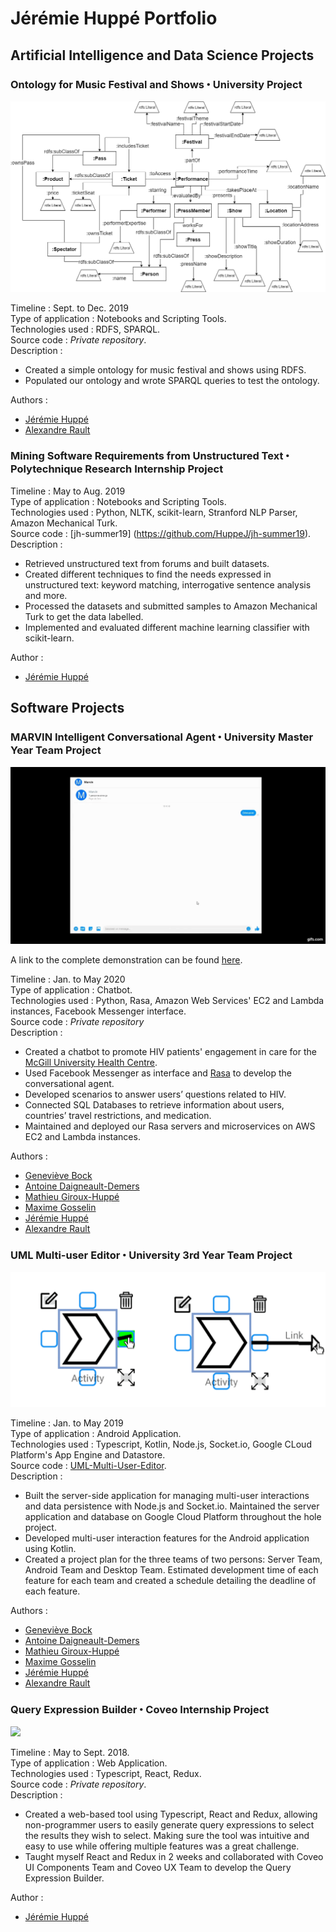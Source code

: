 # Jérémie Huppé Portfolio

## Artificial Intelligence and Data Science Projects

### Ontology for Music Festival and Shows ꞏ University Project                    

![](images/ontology.png)

Timeline : Sept. to Dec. 2019 <br/>
Type of application : Notebooks and Scripting Tools. <br/>
Technologies used : RDFS, SPARQL. <br/>
Source code : _Private repository_. <br/>
Description :

- Created a simple ontology for music festival and shows using RDFS.
- Populated our ontology and wrote SPARQL queries to test the ontology. 

Authors : 

- [Jérémie Huppé](https://github.com/HuppeJ)
- [Alexandre Rault](https://github.com/AlexandreRault)


### Mining Software Requirements from Unstructured Text ꞏ Polytechnique Research Internship Project 

Timeline : May to Aug. 2019 <br/>
Type of application : Notebooks and Scripting Tools. <br/>
Technologies used : Python, NLTK, scikit-learn, Stranford NLP Parser, Amazon Mechanical Turk. <br/>
Source code : [jh-summer19] (https://github.com/HuppeJ/jh-summer19). <br/>
Description :


-	Retrieved unstructured text from forums and built datasets. 
-	Created different techniques to find the needs expressed in unstructured text: keyword matching, interrogative sentence analysis and more.
-	Processed the datasets and submitted samples to Amazon Mechanical Turk to get the data labelled.
-	Implemented and evaluated different machine learning classifier with scikit-learn. 

Author : 

- [Jérémie Huppé](https://github.com/HuppeJ)


## Software Projects

### MARVIN Intelligent Conversational Agent ꞏ University Master Year Team Project

![](images/marvin.gif)

A link to the complete demonstration can be found [here](https://www.youtube.com/watch?v=77pF1pDdl1Q&feature=emb_logo).

Timeline : Jan. to May 2020 <br/>
Type of application : Chatbot. <br/>
Technologies used : Python, Rasa, Amazon Web Services' EC2 and Lambda instances, Facebook Messenger interface. <br/>
Source code : _Private repository_ <br/>
Description :

-	Created a chatbot to promote HIV patients' engagement in care for the [McGill University Health Centre](https://muhc.ca/).
-	Used Facebook Messenger as interface and [Rasa](https://rasa.com/) to develop the conversational agent.
-	Developed scenarios to answer users’ questions related to HIV.
-	Connected SQL Databases to retrieve information about users, countries’ travel restrictions, and medication.
-	Maintained and deployed our Rasa servers and microservices on AWS EC2 and Lambda instances.

Authors : 

- [Geneviève Bock](https://github.com/GenevieveBock1)
- [Antoine Daigneault-Demers](https://github.com/antoine1242)
- [Mathieu Giroux-Huppé](https://github.com/mathieugh)
- [Maxime Gosselin](https://github.com/Maxime-Gosselin)
- [Jérémie Huppé](https://github.com/HuppeJ)
- [Alexandre Rault](https://github.com/AlexandreRault)


### UML Multi-user Editor ꞏ University 3rd Year Team Project

![](images/uml_multi_user_editor.gif)

Timeline : Jan. to May 2019 <br/>
Type of application : Android Application. <br/>
Technologies used : Typescript, Kotlin, Node.js, Socket.io, Google CLoud Platform's App Engine and Datastore. <br/>
Source code :  [UML-Multi-User-Editor](https://github.com/HuppeJ/UML-Multi-User-Editor). <br/>
Description :

-	Built the server-side application for managing multi-user interactions and data persistence with Node.js and Socket.io. Maintained the server application and database on Google Cloud Platform throughout the hole project.
-	Developed multi-user interaction features for the Android application using Kotlin.
-	Created a project plan for the three teams of two persons: Server Team, Android Team and Desktop Team. Estimated development time of each feature for each team and created a schedule detailing the deadline of each feature.

Authors : 

- [Geneviève Bock](https://github.com/GenevieveBock1)
- [Antoine Daigneault-Demers](https://github.com/antoine1242)
- [Mathieu Giroux-Huppé](https://github.com/mathieugh)
- [Maxime Gosselin](https://github.com/Maxime-Gosselin)
- [Jérémie Huppé](https://github.com/HuppeJ)
- [Alexandre Rault](https://github.com/AlexandreRault)

### Query Expression Builder ꞏ Coveo Internship Project

![](images/query_expression_builder.gif)

Timeline : May to Sept. 2018. <br/>
Type of application : Web Application. <br/>
Technologies used : Typescript, React, Redux. <br/>
Source code : _Private repository_. <br/>
Description :

-	Created a web-based tool using Typescript, React and Redux, allowing non-programmer users to easily generate query expressions to select the results they wish to select. Making sure the tool was intuitive and easy to use while offering multiple features was a great challenge.
-	Taught myself React and Redux in 2 weeks and collaborated with Coveo UI Components Team and Coveo UX Team to develop the Query Expression Builder.

Author : 

- [Jérémie Huppé](https://github.com/HuppeJ)

